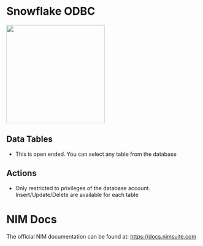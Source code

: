 # Snowflake ODBC
<img src="https://github.com/Tools4ever-NIM/NIM-System-PowerShell-Snowflake/assets/24281600/7ae1ec17-5455-4ce4-922f-eebae9b9b62f" width="256px" />


## Data Tables
- This is open ended. You can select any table from the database


## Actions
- Only restricted to privileges of the database account. Insert/Update/Delete are available for each table


# NIM Docs
The official NIM documentation can be found at: https://docs.nimsuite.com

